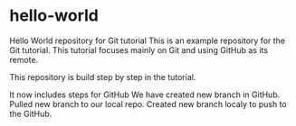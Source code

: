 # hello-world
Hello World repository for Git tutorial
This is an example repository for the Git tutorial.
This tutorial focuses mainly on Git and using GitHub as its remote.

This repository is build step by step in the tutorial.

It now includes steps for GitHub
We have created new branch in GitHub.
Pulled new branch to our local repo.
Created new branch localy to push to the GitHub.
